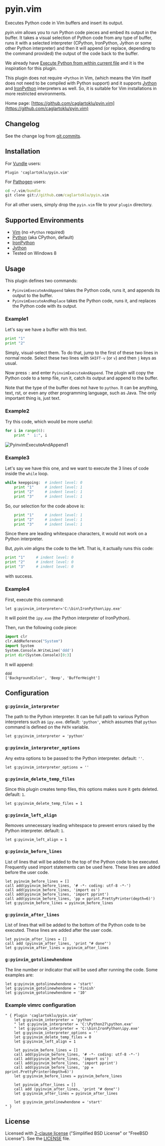 # pyin.vim

Executes Python code in Vim buffers and insert its output.

*pyin.vim* allows you to run Python code pieces and embed its
output in the buffer. It takes a visual selection of Python code from any type of buffer,
runs it with a selected interpreter (CPython, IronPython, Jython or some other Python interpreter)
and then it will append (or replace, depending to the command provided)
the output of the code back to the buffer.

We already have
[Execute Python from within current file](http://vim.wikia.com/wiki/Execute_Python_from_within_current_file)
and it is the inspiration for this plugin.

This plugin does not require `+Python` in Vim,
(which means the Vim itself does not need to be compiled with Python support)
and it supports [Jython](http://www.jython.org/)
and [IronPython](http://ironpython.net/) interpreters as well.
So, it is suitable for Vim installations in
more restricted environments.

Home page:
[https://github.com/caglartoklu/pyin.vim](https://github.com/caglartoklu/pyin.vim)


## Changelog

See the change log from [git commits](https://github.com/caglartoklu/pyin.vim/commits/master).


## Installation

For [Vundle](https://github.com/VundleVim/Vundle.vim) users:

```viml
Plugin 'caglartoklu/pyin.vim'
```

For [Pathogen](https://github.com/tpope/vim-pathogen) users:

```bat
cd ~/.vim/bundle
git clone git://github.com/caglartoklu/pyin.vim
```

For all other users, simply drop the `pyin.vim` file to your
`plugin` directory.


## Supported Environments
- [Vim](http://www.vim.org/) (no `+Python` required)
- [Python](https://www.python.org/) (aka CPython, default)
- [IronPython](http://ironpython.net/)
- [Jython](http://www.jython.org/)
- Tested on Windows 8


## Usage
This plugin defines two commands:

- `PyinvimExecuteAndAppend`
   takes the Python code, runs it, and appends its output to the buffer.
- `PyinvimExecuteAndReplace`
   takes the Python code, runs it, and replaces the Python code with
   its output.


### Example1
Let's say we have a buffer with this text.

```python
print "1"
print "2"
```

Simply, visual-select them. To do that,
jump to the first of these two lines in normal mode.
Select these two lines with `SHIFT-v` (or `v`) and then `j` keys as usual.

Now press `:` and enter `PyinvimExecuteAndAppend`.
The plugin will copy the Python code to a temp file, run it,
catch its output and append to the buffer.

Note that the type of the buffer does not have to `python`.
It can be anything, text, rst, or even any other programming
language, such as Java. The only important thing is, just text.


### Example2
Try this code, which would be more useful:

```python
for i in range(6):
    print "  i:", i
```

![PyinvimExecuteAndAppend1](https://raw.github.com/caglartoklu/pyin.vim/media/images/pyinvim_executeappend.png)


### Example3
Let's say we have this one, and we want to execute the
3 lines of code inside the `while` loop.

```python
while keepgoing:  # indent level: 0
    print "1"     # indent level: 1
    print "2"     # indent level: 1
    print "3"     # indent level: 1
```

So, our selection for the code above is:

```python
    print "1"     # indent level: 1
    print "2"     # indent level: 1
    print "3"     # indent level: 1
```

Since there are leading whitespace characters,
it would not work on a Python interpreter.

But, *pyin.vim* aligns the code to the left.
That is, it actually runs this code:

```python
print "1"     # indent level: 0
print "2"     # indent level: 0
print "3"     # indent level: 0
```

with success.


### Example4
First, execute this command:

```viml
let g:pyinvim_interpreter='C:\bin\IronPython\ipy.exe'
```

It will point the `ipy.exe` (the Python interpreter of IronPython).

Then, run the following code piece:

```python
import clr
clr.AddReference("System")
import System
System.Console.WriteLine('ddd')
print dir(System.Console)[0:3]
```

It will append:

```
ddd
['BackgroundColor', 'Beep', 'BufferHeight']
```


## Configuration
### `g:pyinvim_interpreter`
The path to the Python interpreter. It can be full path to various
Python interpreters such as `ipy.exe`.
default: `'python'`, which assumes that `python` command is defined
on the `PATH` variable.

```viml
let g:pyinvim_interpreter = 'python'
```

### `g:pyinvim_interpreter_options`
Any extra options to be passed to the Python interpreter.
default: `''`.

```viml
let g:pyinvim_interpreter_options = ''
```

### `g:pyinvim_delete_temp_files`
Since this plugin creates temp files, this options makes sure it
gets deleted.
default: `1`.

```viml
let g:pyinvim_delete_temp_files = 1
```

### `g:pyinvim_left_align`
Removes unnecessary leading whitespace to prevent errors raised
by the Python interpreter.
default: `1`.

```viml
let g:pyinvim_left_align = 1
```

### `g:pyinvim_before_lines`
List of lines that will be added to the top of the Python code to be executed.
Frequently used import statements can be used here.
These lines are added before the user code.

```viml
let pyinvim_before_lines = []
call add(pyinvim_before_lines, '# -*- coding: utf-8 -*-')
call add(pyinvim_before_lines, 'import os')
call add(pyinvim_before_lines, 'import pprint')
call add(pyinvim_before_lines, 'pp = pprint.PrettyPrinter(depth=6)')
let g:pyinvim_before_lines = pyinvim_before_lines
```

### `g:pyinvim_after_lines`
List of lines that will be added to the bottom of the Python code to be executed.
These lines are added after the user code.

```viml
let pyinvim_after_lines = []
call add (pyinvim_after_lines, 'print "# done"')
let g:pyinvim_after_lines = pyinvim_after_lines
```

### `g:pyinvim_gotolinewhendone`
The line number or indicator that will be used after running the code.
Some examples are:

```viml
let g:pyinvim_gotolinewhendone = 'start'
let g:pyinvim_gotolinewhendone = 'finish'
let g:pyinvim_gotolinewhendone = '10'
```

### Example vimrc configuration

```viml
" { Plugin 'caglartoklu/pyin.vim'
    let g:pyinvim_interpreter = 'python'
    " let g:pyinvim_interpreter = 'C:\Python27\python.exe'
    " let g:pyinvim_interpreter = 'C:\bin\IronPython\ipy.exe'
    let g:pyinvim_interpreter_options = ''
    let g:pyinvim_delete_temp_files = 0
    let g:pyinvim_left_align = 1

    let pyinvim_before_lines = []
    call add(pyinvim_before_lines, '# -*- coding: utf-8 -*-')
    call add(pyinvim_before_lines, 'import os')
    call add(pyinvim_before_lines, 'import pprint')
    call add(pyinvim_before_lines, 'pp = pprint.PrettyPrinter(depth=6)')
    let g:pyinvim_before_lines = pyinvim_before_lines

    let pyinvim_after_lines = []
    call add (pyinvim_after_lines, 'print "# done"')
    let g:pyinvim_after_lines = pyinvim_after_lines

    let g:pyinvim_gotolinewhendone = 'start'
" }
```

## License
Licensed with
[2-clause license](https://en.wikipedia.org/wiki/BSD_licenses#2-clause_license_.28.22Simplified_BSD_License.22_or_.22FreeBSD_License.22.29)
("Simplified BSD License" or "FreeBSD License").
See the
[LICENSE](https://github.com/caglartoklu/ftcolor.vim/blob/master/LICENSE) file.
